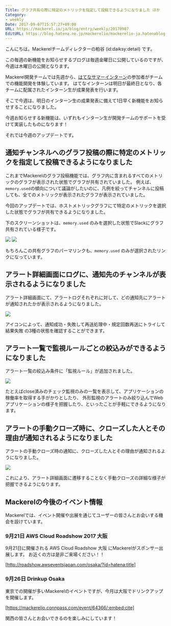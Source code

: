 ```yaml
---
Title: グラフ共有の際に特定のメトリックを指定して投稿できるようになりました ほか
Category:
- weekly
Date: 2017-09-07T15:57:27+09:00
URL: https://mackerel.io/ja/blog/entry/weekly/20170907
EditURL: https://blog.hatena.ne.jp/mackerelio/mackerelio-ja.hatenablog.mackerel.io/atom/entry/8599973812295785305
---
```


こんにちは。Mackerelチームディレクターの粕谷 (id:daiksy:detail) です。

この毎週の新機能をお知らせするブログは毎週金曜日に公開しているのですが、今週は木曜日の公開となります。

Mackerel開発チームでは先週から、[はてなサマーインターン](http://developer.hatenastaff.com/intern2017)の参加者がチームでの機能開発を体験しています。
はてなインターンは明日が最終日となり、各チームに配属されたインターン生が成果発表を行います。

そこで今週は、明日のインターン生の成果発表に備えて1日早く新機能をお知らせすることになりました。

今週お知らせする新機能は、いずれもインターン生が開発チームのサポートを受けて実装したものになります！

それでは今週のアップデートです。

## 通知チャンネルへのグラフ投稿の際に特定のメトリックを指定して投稿できるようになりました

これまでMackerelのグラフ投稿機能では、グラフ内に含まれるすべてのメトリックのグラフが表示された状態でグラフが共有されていました。 例えば、 `memory.used`の傾向について議論がしたいのに、凡例を絞ってチャンネルに投稿しても、全てのメトリックが表示されたグラフが表示されていました。

今回のアップデートでは、ホストメトリックグラフにて特定のメトリックを選択した状態でグラフが共有できるようになりました。

下のスクリーンショットは、`memory.used` のみを選択した状態でSlackにグラフ共有されている様子です。

![](https://cdn-ak.f.st-hatena.com/images/fotolife/m/mackerelio/20170907/20170907144059.png)
![](https://cdn-ak.f.st-hatena.com/images/fotolife/m/mackerelio/20170907/20170907144055.png)

もちろんこの共有グラフのパーマリンクも、`memory.used` のみが選択されたリンクになっています。

## アラート詳細画面にログに、通知先のチャンネルが表示されるようになりました

アラート詳細画面にて、アラートログそれぞれに対して、どの通知先にアラートが通知されたかが表示されるようになりました。

![](https://cdn-ak.f.st-hatena.com/images/fotolife/m/mackerelio/20170907/20170907145925.png)

アイコンによって、通知成功・失敗して再送処理中・規定回数再送にトライして結果失敗 の3種の状態を確認することができます。

## アラート一覧で監視ルールごとの絞込みができるようになりました

アラート一覧の絞込み条件に「監視ルール」が追加されました。

![](https://cdn-ak.f.st-hatena.com/images/fotolife/m/mackerelio/20170907/20170907151554.png)

たとえばclose済みのチェック監視のみの一覧を表示して、アプリケーションの稼働率を取得する手がかりとしたり、
外形監視のアラートのみ絞り込んでWebアプリケーションの様子を把握したり、といったことが手軽にできるようになります。

## アラートの手動クローズ時に、クローズした人とその理由が通知されるようになりました

アラートの手動クローズ時の通知に、クローズした人とその理由が通知されるようになりました。

![](https://cdn-ak.f.st-hatena.com/images/fotolife/m/mackerelio/20170907/20170907154717.png)

これにより、アラート詳細画面に遷移することなく手動クローズの詳細な様子が把握できるようになります。

## Mackerelの今後のイベント情報

Mackerelでは、イベント開催や出展を通じてユーザーの皆さんとお会いする機会を設けています。

### 9月21日 AWS Cloud Roadshow 2017 大阪

9月21日に開催される AWS Cloud Roadshow 大阪 にMackerelがスポンサー出展します。 お近くの方は是非ご来場ください！！

[http://roadshow.awseventsjapan.com/osaka/?id=hatena:title]


### 9月26日 Drinkup Osaka

東京での開催が多いMackerelのイベントですが、今月は大阪でドリンクアップを開催します。

[https://mackerelio.connpass.com/event/64366/:embed:cite]

関西の皆さんとお会いできるのを楽しみにしています！
